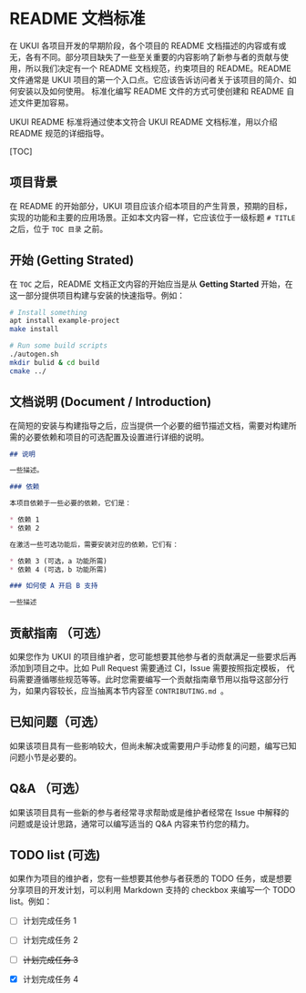 # README 文档标准

在 UKUI 各项目开发的早期阶段，各个项目的 README 文档描述的内容或有或无，各有不同。部分项目缺失了一些至关重要的内容影响了新参与者的贡献与使用，所以我们决定有一个 README 文档规范，约束项目的 README。README 文件通常是 UKUI 项目的第一个入口点。它应该告诉访问者关于该项目的简介、如何安装以及如何使用。 标准化编写 README 文件的方式可使创建和 README 自述文件更加容易。 

UKUI README 标准将通过使本文符合 UKUI README 文档标准，用以介绍 README 规范的详细指导。

[TOC]

## 项目背景

在 README 的开始部分，UKUI 项目应该介绍本项目的产生背景，预期的目标，实现的功能和主要的应用场景。正如本文内容一样，它应该位于一级标题  `# TITLE` 之后，位于 `TOC 目录` 之前。

## 开始 (Getting Strated)

在 `TOC` 之后，README 文档正文内容的开始应当是从 __Getting Started__ 开始，在这一部分提供项目构建与安装的快速指导。例如：

```bash
# Install something
apt install example-project
make install

# Run some build scripts
./autogen.sh
mkdir bulid & cd build
cmake ../
```

## 文档说明 (Document / Introduction)

在简短的安装与构建指导之后，应当提供一个必要的细节描述文档，需要对构建所需的必要依赖和项目的可选配置及设置进行详细的说明。

```markdown
## 说明

一些描述。

### 依赖

本项目依赖于一些必要的依赖，它们是：

* 依赖 1
* 依赖 2

在激活一些可选功能后，需要安装对应的依赖，它们有：

* 依赖 3 (可选，a 功能所需)
* 依赖 4 (可选，b 功能所需)

### 如何使 A 开启 B 支持

一些描述
```

## 贡献指南 （可选）

如果您作为 UKUI 的项目维护者，您可能想要其他参与者的贡献满足一些要求后再添加到项目之中。比如 Pull Request 需要通过 CI，Issue 需要按照指定模板， 代码需要遵循哪些规范等等。此时您需要编写一个贡献指南章节用以指导这部分行为，如果内容较长，应当抽离本节内容至 `CONTRIBUTING.md `。

## 已知问题（可选）

如果该项目具有一些影响较大，但尚未解决或需要用户手动修复的问题，编写已知问题小节是必要的。

## Q&A （可选）

如果该项目具有一些新的参与者经常寻求帮助或是维护者经常在 Issue 中解释的问题或是设计思路，通常可以编写适当的 Q&A 内容来节约您的精力。

## TODO list (可选)

如果作为项目的维护者，您有一些想要其他参与者获悉的 TODO 任务，或是想要分享项目的开发计划，可以利用 Markdown 支持的 checkbox 来编写一个 TODO list。例如：

* [ ] 计划完成任务 1
* [ ] 计划完成任务 2
* [ ] ~~计划完成任务 3~~
* [x] 计划完成任务 4

